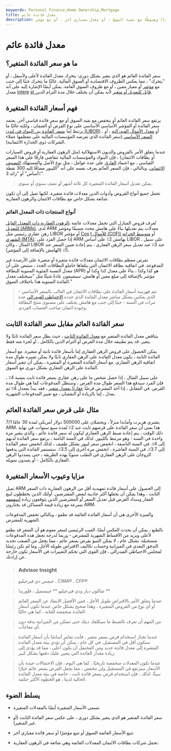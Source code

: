 ```yaml
---
keywords: Personal Finance,Home Ownership,Mortgage
title: معدل فائدة عائم
description: سعر الفائدة العائم هو سعر فائدة يتحرك صعودًا وهبوطًا مع بقية السوق ، أو معدل معياري آخر ، أو مع مؤشر.
---
```


# معدل فائدة عائم
## ما هو سعر الفائدة المتغير؟

سعر الفائدة العائم هو الذي يتغير بشكل دوري: يتحرك معدل الفائدة لأعلى ولأسفل ، أو "يتحرك" ، مما يعكس الظروف الاقتصادية أو السوق المالية. غالبًا ما يتحرك جنبًا إلى جنب مع [مؤشر](/index) أو معيار معين ، أو مع ظروف السوق العامة. يمكن أيضًا الإشارة إليه على أنه معدل [intere](/variableinterestrate) [st قابل للتعديل أو متغير](/variableinterestrate) لأنه يمكن أن يختلف خلال مدة التزام الدين.

## فهم أسعار الفائدة المتغيرة

يرتفع سعر الفائدة العائم أو ينخفض مع بقية السوق أو مع سعر فائدة قياسي آخر. يعتمد سعر الفائدة أو المؤشر الأساسي الأساسي على نوع القرض أو الضمان ، ولكنه غالبًا ما يرتبط إما [بسعر الفائدة بين البنوك في لندن (LIBOR)](/libor) ، أو [معدل الأموال الفيدرالية](/federalfundsrate) ، أو [السعر الأساسي](/primerate) (سعر الفائدة الذي تفرضه المؤسسات المالية على معظمها عملاء الشركات ذوي الجدارة الائتمانية).

عندما يتعلق الأمر بالقروض والديون الاستهلاكية (مثل الرهون العقارية أو قروض السيارات أو بطاقات الائتمان) ، فإن البنوك والمؤسسات المالية تتقاضى فارقًا على هذا السعر القياسي ، مع اعتماد [الفارق](/spread) على عدة عوامل ، مثل نوع الأصل والمستهلك [التصنيف الائتماني](/creditrating). وبالتالي ، فإن السعر العائم يعرف نفسه على أنه "الليبور مضافًا إليه 300 نقطة أساس" أو "زائد 3٪".

> يمكن تعديل أسعار الفائدة المتغيرة كل ثلاثة أشهر أو نصف سنوي أو سنوي.

>

>

>

>

تحمل جميع أنواع القروض وأدوات الدين معدلات فائدة متغيرة. لكنها تميل إلى أن تكون شائعة بشكل خاص مع بطاقات الائتمان والرهون العقارية.

### أنواع المنتجات ذات المعدل العائم

تُعرف قروض المنازل التي تحمل معدلات عائمة [بالرهون العقارية ذات المعدل القابل للتعديل (ARMs)](/arm). لدى ARM معدلات يتم تعديلها بناءً على هامش محدد مسبقًا ومؤشر رهن عقاري رئيسي مثل LIBOR أو مؤشر [Cos](/cofi) [t للأموال (COFI)](/cofi) أو [متوسط الخزانة الشهري (MTA)](/mtaindex). إذا حصل الفرد على ARM بهامش 2٪ على أساس LIBOR ، على سبيل المثال ، وكان LIBOR عند 3٪ عند تعديل سعر الرهن العقاري ، يتم إعادة تعيين السعر عند 5٪ (الهامش بالإضافة إلى المؤشر).

تفرض معظم بطاقات الائتمان معدلات فائدة متغيرة أو متغيرة على الأرصدة غير المدفوعة. في اتفاقية بطاقة الائتمان التي يتلقاها حاملو البطاقات الجدد ، ستنص على أن معدل النسبة المئوية السنوية للبطاقة (APR) هو كذا وكذا ، بناءً على معدل كذا وكذا أو مؤشر بالإضافة إلى مبلغ معين أو هامش. سيضيفون عادةً شيئًا مثل "سيختلف معدل الفائدة السنوية هذا باختلاف السوق."

> تتم فهرسة أسعار الفائدة على بطاقات الائتمان في الغالب بالسعر الأساسي - الذي يعكس بشكل مباشر معدل الفائدة الذي حدده [الاحتياطي الفيدرالي](/federalreservesystem) عدة مرات في السنة - جنبًا إلى جنب مع هامش يختلف على مستوى منتج البطاقة وجودة ائتمان صاحب الحساب الفردي.

>

>

>

## سعر الفائدة العائم مقابل سعر الفائدة الثابت

يتناقض معدل الفائدة المتغير مع [معدل الفائدة الثابت](/fixedinterestrate) ، حيث يظل سعر الفائدة ثابتًا ولا يتغير. قد يتم تطبيقه خلال مدة القرض أو التزام الدين بالكامل ، أو لجزء منه فقط.

يمكن الحصول على قروض الرهن العقاري إما بأسعار فائدة ثابتة أو متغيرة. مع أسعار الفائدة الثابتة ، يكون معدل الفائدة على الرهن العقاري ثابتًا ولا يمكن تغييره طوال مدة اتفاقية الرهن العقاري. مع أسعار الفائدة المتغيرة أو المتغيرة ، يمكن أن تتغير أسعار الفائدة على الرهن العقاري بشكل دوري مع السوق.

على سبيل المثال ، إذا حصل شخص ما على رهن عقاري بسعر فائدة ثابت بنسبة 4٪ ، فإن الفرد سيدفع هذا السعر طوال مدة القرض ، وستظل المدفوعات كما هي طوال مدة القرض. في المقابل ، إذا أخذ المقترض قرضًا [عقاريًا بمعدل متغير](/variable-rate-mortgage) ، فقد يبدأ بمعدل 4٪ ثم يعدل ، إما بالزيادة أو النقصان ، مع تغيير المدفوعات الشهرية.

## مثال على قرض سعر الفائدة العائم

يشتري هربرت وأماندا منزلاً ، ويحصلان على 500000 دولار أمريكي لمدة 30 عامًا 7/1 ARM. هذا يعني أن سعر الفائدة على قرضهم ثابت عند 2٪ لمدة سبع سنوات. في نهاية ذلك الوقت ، يتم إعادة ضبط الرهن العقاري ليكون له سعر فائدة عائم ، والذي يتغير مرة واحدة في السنة ؛ وهو مرتبط بالليبور. لذلك في السنة الثامنة ، يرتفع سعر الفائدة لديهم إلى 4٪. في السنة التاسعة ، انخفض سعر ليبور بشكل طفيف ، لذلك انخفض سعر الفائدة إلى 3.7٪. في السنة العاشرة ، انخفض مرة أخرى إلى 3.5٪. ستستمر الفائدة التي يدفعها الزوجان على الرهن العقاري في التقلب سنويًا بهذه الطريقة ، حتى يسددوا الرهن العقاري بالكامل - أو يعيدون تمويله.

## مزايا وعيوب الأسعار المتغيرة

تميل ARM إلى الحصول على أسعار فائدة تمهيدية أقل من الرهون العقارية ذات السعر الثابت ، وهذا يمكن أن يجعلها أكثر جاذبية لبعض المقترضين. أولئك الذين يخططون لبيع العقار وسداد القرض قبل تعديل السعر أو المقترضين الذين يتوقعون زيادة [أسهمهم](/equity) بسرعة مع زيادة قيمة المساكن قد يختارون ARM.

والميزة الأخرى هي أن أسعار الفائدة العائمة قد تطفو ، وبالتالي تخفض المدفوعات الشهرية للمقترض.

بالطبع ، يمكن أن يحدث العكس أيضًا. العيب الرئيسي لسعر معوم هو أن السعر قد يطفو لأعلى ويزيد من الأقساط الشهرية للمقترض - وربما لدرجة تجعل هذه المدفوعات مستحيلة. بشكل عام ، لا يمكن التنبؤ بقرض بسعر عائم ، مما يجعل من الصعب تحديد التدفق النقدي في الميزانية وحساب تكاليف الاقتراض طويلة الأجل. وما لم تكن رئيسًا لمجلس الاحتياطي الفيدرالي ، فإن القوى التي تحكم التغييرات في الأسعار تكون خارجة عن إرادتك.

> ### Advisor Insight

> جيمس دي فيرجيليو ، CIMA® ، CFP®

>

> شاكون دياز ودي فيرجيليو ** جينسفيل ، فلوريدا **

>

>

>

> عندما يتعلق الأمر بالاقتراض طويل الأجل ، فمن الأفضل الابتعاد عن السعر العائم أو أي نوع من القروض المتغيرة ، وهذا صحيح بشكل خاص عندما تكون أسعار الفائدة منخفضة للغاية ، كما هي حاليًا.

> من المهم أن تعرف بالضبط ما سيكلفك دينك حتى تتمكن من الميزانية بدقة دون أي مفاجآت.

>

>

>

> عندما تختار استخدام قرض بسعر متغير ، فأنت تقامر أساسًا بأن أسعار الفائدة ستكون أقل في المستقبل. في كل عام ، يمكن أن تؤدي بيئة معدل الفائدة المتغيرة إلى معدل فائدة جديد ومن المحتمل أن يكون أعلى ، مما قد يؤدي إلى زيادة مقدار الفائدة التي يتعين عليك دفعها بشكل كبير.

> عندما تكون المعدلات منخفضة تاريخيًا ، كما هي اليوم ، فإن الاحتمالات جيدة بأن الأسعار سترتفع في المستقبل ولن تنخفض ، مما يجعل القرض بسعر عائم خيارًا سيئًا. لذلك ، فإن استخدام قرض بسعر فائدة ثابت ، خاصة في بيئة معدل الفائدة الحالية لدينا ، هو الخطوة الأكثر حكمة.

>

## يسلط الضوء

- تسمى الأسعار المتغيرة أيضًا بالمعدلات المتغيرة.

- سعر الفائدة المتغير هو الذي يتغير بشكل دوري ، على عكس سعر الفائدة الثابت (أو غير المتغير).

- تتبع الأسعار العائمة السوق أو تتبع مؤشرًا أو سعر فائدة معياري آخر.

- تحمل شركات بطاقات الائتمان المعدلات العائمة وهي شائعة في الرهون العقارية.

